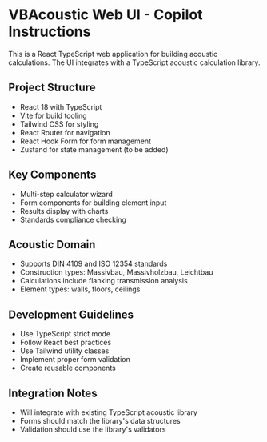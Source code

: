 # VBAcoustic Web UI - Copilot Instructions

This is a React TypeScript web application for building acoustic calculations. The UI integrates with a TypeScript acoustic calculation library.

## Project Structure
- React 18 with TypeScript
- Vite for build tooling
- Tailwind CSS for styling  
- React Router for navigation
- React Hook Form for form management
- Zustand for state management (to be added)

## Key Components
- Multi-step calculator wizard
- Form components for building element input
- Results display with charts
- Standards compliance checking

## Acoustic Domain
- Supports DIN 4109 and ISO 12354 standards
- Construction types: Massivbau, Massivholzbau, Leichtbau
- Calculations include flanking transmission analysis
- Element types: walls, floors, ceilings

## Development Guidelines
- Use TypeScript strict mode
- Follow React best practices
- Use Tailwind utility classes
- Implement proper form validation
- Create reusable components

## Integration Notes
- Will integrate with existing TypeScript acoustic library
- Forms should match the library's data structures
- Validation should use the library's validators
